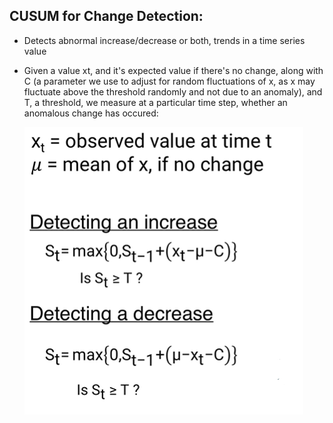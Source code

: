 ## CUSUM for Change Detection:
* Detects abnormal increase/decrease or both, trends in a time series value
* Given a value xt, and it's expected value if there's no change, along with C (a parameter we use to adjust for random fluctuations of x, as x may fluctuate above the threshold randomly and not due to an anomaly), and T, a threshold, we measure at a particular time step, whether an anomalous change has occured:

    ![Change Detection](./imgs/change_detection.PNG)